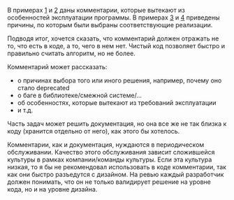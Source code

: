 В примерах [1](1%2FPromotedCashbackAvailabilityService.kt) и [2](2%2FConfirmationService.kt) даны комментарии, которые вытекают из особенностей эксплуатации программы.
В примерах [3](3%2FCardsSectionService.kt) и [4](4%2FCategoriesProviderService.kt) приведены причины, по которым были выбраны соответствующие реализации.

Подводя итог, хочется сказать, что комментарий должен отражать не то, что есть в коде, а то, чего в нем нет. Чистый код позволяет быстро и правильно считать алгоритм, но не более. 

Комментарий может рассказать:
* о причинах выбора того или иного решения, например, почему оно стало deprecated
* о баге в библиотеке/смежной системе/...
* об особенностях, которые вытекают из требований эксплуатации
* и т.д.

Часть задач может решить документация, но она все же не так близка к коду (хранится отдельно от него), как этого бы хотелось.

Комментарии, как и документация, нуждаются в периодическом обслуживании. Качество этого обслуживания зависит сложившейся культуры в рамках компании/команды культуры. Если эта культура низкая, то я бы не рекомендовал использовать в коде комментарии, так как они быстро разъедутся с дизайном. На ревью каждый разработчик должен понимать, что он не только валидирует решение на уровне кода, но и на уровне дизайна.